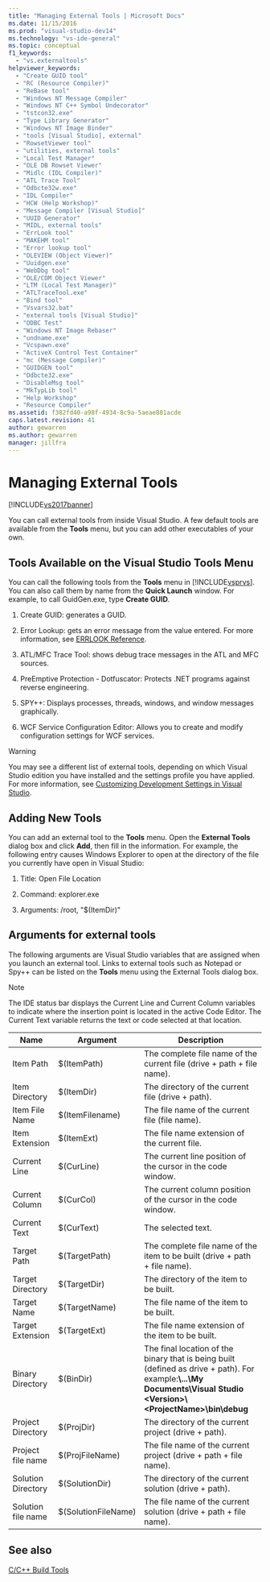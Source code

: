 ```yaml
---
title: "Managing External Tools | Microsoft Docs"
ms.date: 11/15/2016
ms.prod: "visual-studio-dev14"
ms.technology: "vs-ide-general"
ms.topic: conceptual
f1_keywords: 
  - "vs.externaltools"
helpviewer_keywords: 
  - "Create GUID tool"
  - "RC (Resource Compiler)"
  - "ReBase tool"
  - "Windows NT Message Compiler"
  - "Windows NT C++ Symbol Undecorator"
  - "tstcon32.exe"
  - "Type Library Generator"
  - "Windows NT Image Binder"
  - "tools [Visual Studio], external"
  - "RowsetViewer tool"
  - "utilities, external tools"
  - "Local Test Manager"
  - "OLE DB Rowset Viewer"
  - "Midlc (IDL Compiler)"
  - "ATL Trace Tool"
  - "Odbcte32w.exe"
  - "IDL Compiler"
  - "HCW (Help Workshop)"
  - "Message Compiler [Visual Studio]"
  - "UUID Generator"
  - "MIDL, external tools"
  - "ErrLook tool"
  - "MAKEHM tool"
  - "Error lookup tool"
  - "OLEVIEW (Object Viewer)"
  - "Uuidgen.exe"
  - "WebDbg tool"
  - "OLE/COM Object Viewer"
  - "LTM (Local Test Manager)"
  - "ATLTraceTool.exe"
  - "Bind tool"
  - "Vsvars32.bat"
  - "external tools [Visual Studio]"
  - "ODBC Test"
  - "Windows NT Image Rebaser"
  - "undname.exe"
  - "Vcspawn.exe"
  - "ActiveX Control Test Container"
  - "mc (Message Compiler)"
  - "GUIDGEN tool"
  - "Odbcte32.exe"
  - "DisableMsg tool"
  - "MkTypLib tool"
  - "Help Workshop"
  - "Resource Compiler"
ms.assetid: f382fd40-a98f-4934-8c9a-5aeae881acde
caps.latest.revision: 41
author: gewarren
ms.author: gewarren
manager: jillfra
---
```

# Managing External Tools
[!INCLUDE[vs2017banner](../includes/vs2017banner.md)]

You can call external tools from inside Visual Studio. A few default tools are available from the **Tools** menu, but you can add other executables of your own.  
  
## Tools Available on the Visual Studio Tools Menu  
 You can call the following tools from the **Tools** menu in [!INCLUDE[vsprvs](../includes/vsprvs-md.md)]. You can also call them by name from the **Quick Launch** window. For example, to call GuidGen.exe, type **Create GUID**.  
  
1. Create GUID: generates a GUID.  
  
2. Error Lookup: gets an error message from the value entered. For more information, see [ERRLOOK Reference](https://msdn.microsoft.com/library/6040ffc1-2355-4a45-8998-84cbcba4ca91).  
  
3. ATL/MFC Trace Tool: shows debug trace messages in the ATL and MFC sources.  
  
4. PreEmptive Protection - Dotfuscator: Protects .NET programs against reverse engineering.  
  
5. SPY++: Displays processes, threads, windows, and window messages graphically.  
  
6. WCF Service Configuration Editor: Allows you to create and modify configuration settings for WCF services.  
  
> [!WARNING]
> You may see a different list of external tools, depending on which Visual Studio edition you have installed and the settings profile you have applied. For more information, see [Customizing Development Settings in Visual Studio](https://msdn.microsoft.com/22c4debb-4e31-47a8-8f19-16f328d7dcd3).  
  
## Adding New Tools  
 You can add an external tool to the **Tools** menu. Open the **External Tools** dialog box and click **Add**, then fill in the information. For example, the following entry causes Windows Explorer to open at the directory of the file you currently have open in Visual Studio:  
  
1. Title: Open File Location  
  
2. Command: explorer.exe  
  
3. Arguments: /root, "$(ItemDir)"  
  
## Arguments for external tools  
 The following arguments are Visual Studio variables that are assigned when you launch an external tool. Links to external tools such as Notepad or Spy++ can be listed on the **Tools** menu using the External Tools dialog box.  
  
> [!NOTE]
> The IDE status bar displays the Current Line and Current Column variables to indicate where the insertion point is located in the active Code Editor. The Current Text variable returns the text or code selected at that location.  
  
|Name|Argument|Description|  
|----------|--------------|-----------------|  
|Item Path|$(ItemPath)|The complete file name of the current file (drive + path + file name).|  
|Item Directory|$(ItemDir)|The directory of the current file (drive + path).|  
|Item File Name|$(ItemFilename)|The file name of the current file (file name).|  
|Item Extension|$(ItemExt)|The file name extension of the current file.|  
|Current Line|$(CurLine)|The current line position of the cursor in the code window.|  
|Current Column|$(CurCol)|The current column position of the cursor in the code window.|  
|Current Text|$(CurText)|The selected text.|  
|Target Path|$(TargetPath)|The complete file name of the item to be built (drive + path + file name).|  
|Target Directory|$(TargetDir)|The directory of the item to be built.|  
|Target Name|$(TargetName)|The file name of the item to be built.|  
|Target Extension|$(TargetExt)|The file name extension of the item to be built.|  
|Binary Directory|$(BinDir)|The final location of the binary that is being built (defined as drive + path). For example:**\\...\My Documents\Visual Studio \<Version>\\<ProjectName\>\bin\debug**|  
|Project Directory|$(ProjDir)|The directory of the current project (drive + path).|  
|Project file name|$(ProjFileName)|The file name of the current project (drive + path + file name).|  
|Solution Directory|$(SolutionDir)|The directory of the current solution (drive + path).|  
|Solution file name|$(SolutionFileName)|The file name of the current solution (drive + path + file name).|  
  
## See also  
 [C/C++ Build Tools](https://msdn.microsoft.com/library/48d9daf4-6bbf-473a-8ce2-bf2923b69f80)
